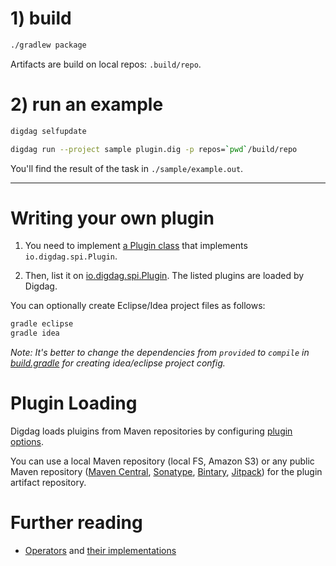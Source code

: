 # 1) build

```sh
./gradlew package
```

Artifacts are build on local repos: `.build/repo`.

# 2) run an example

```sh
digdag selfupdate

digdag run --project sample plugin.dig -p repos=`pwd`/build/repo
```

You'll find the result of the task in `./sample/example.out`.

---

# Writing your own plugin

1. You need to implement [a Plugin class](https://github.com/myui/digdag-plugin-example/blob/master/src/main/java/io/digdag/plugin/example/ExamplePlugin.java) that implements `io.digdag.spi.Plugin`.

2. Then, list it on [io.digdag.spi.Plugin](https://github.com/myui/digdag-plugin-example/blob/master/src/main/resources/META-INF/services/io.digdag.spi.Plugin). The listed plugins are loaded by Digdag.

You can optionally create Eclipse/Idea project files as follows:
```sh
gradle eclipse
gradle idea
```

*Note:* _It's better to change the dependencies from `provided` to `compile` in [build.gradle](https://github.com/myui/digdag-plugin-example/blob/master/build.gradle) for creating idea/eclipse project config._

# Plugin Loading

Digdag loads pluigins from Maven repositories by configuring [plugin options](https://github.com/myui/digdag-plugin-example/blob/master/sample/plugin.dig).

You can use a local Maven repository (local FS, Amazon S3) or any public Maven repository ([Maven Central](http://search.maven.org/), [Sonatype](https://www.sonatype.com/), [Bintary](https://bintray.com/), [Jitpack](https://jitpack.io/)) for the plugin artifact repository.

# Further reading

- [Operators](http://docs.digdag.io/operators.html) and [their implementations](https://github.com/treasure-data/digdag/tree/master/digdag-standards/src/main/java/io/digdag/standards/operator)
